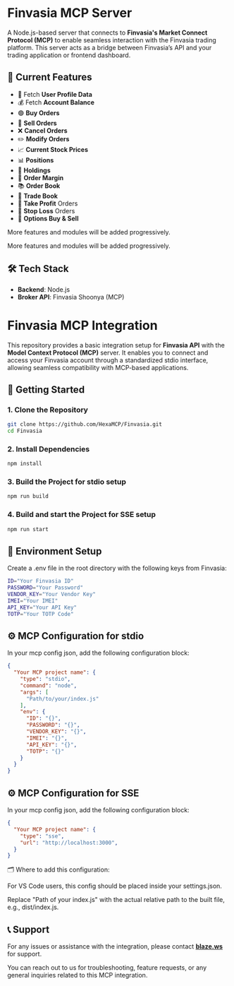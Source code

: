 # Finvasia MCP Server

A Node.js-based server that connects to **Finvasia's Market Connect Protocol (MCP)** to enable seamless interaction with the Finvasia trading platform. This server acts as a bridge between Finvasia’s API and your trading application or frontend dashboard.

## 📌 Current Features

- 👤 Fetch **User Profile Data**
- 💰 Fetch **Account Balance**
- 🟢 **Buy Orders**
- 🔴 **Sell Orders**
- ❌ **Cancel Orders**
- ✏️ **Modify Orders**
- 📈 **Current Stock Prices**
- 📊 **Positions**
- 💼 **Holdings**
- 💸 **Order Margin**
- 📚 **Order Book**
- 📒 **Trade Book**
- 🎯 **Take Profit** Orders
- 🛑 **Stop Loss** Orders
- 🧠 **Options Buy & Sell**

More features and modules will be added progressively.


More features and modules will be added progressively.

## 🛠️ Tech Stack

- **Backend**: Node.js
- **Broker API**: Finvasia Shoonya (MCP)

# Finvasia MCP Integration

This repository provides a basic integration setup for **Finvasia API** with the **Model Context Protocol (MCP)** server. It enables you to connect and access your Finvasia account through a standardized stdio interface, allowing seamless compatibility with MCP-based applications.

## 🚀 Getting Started

### 1. Clone the Repository

```bash
git clone https://github.com/HexaMCP/Finvasia.git
cd Finvasia
```

### 2. Install Dependencies

```bash
npm install
```

### 3. Build the Project for stdio setup

```bash
npm run build
```

### 4. Build and start the Project for SSE setup

```bash
npm run start
```

## 🔐 Environment Setup
Create a .env file in the root directory with the following keys from Finvasia:
```bash
ID="Your Finvasia ID"
PASSWORD="Your Password"
VENDOR_KEY="Your Vendor Key"
IMEI="Your IMEI"
API_KEY="Your API Key"
TOTP="Your TOTP Code"
```

## ⚙️ MCP Configuration for stdio

In your mcp config json, add the following configuration block:

```json
{
  "Your MCP project name": {
    "type": "stdio",
    "command": "node",
    "args": [
      "Path/to/your/index.js"
    ],
    "env": {
      "ID": "{}",
      "PASSWORD": "{}",
      "VENDOR_KEY": "{}",
      "IMEI": "{}",
      "API_KEY": "{}",
      "TOTP": "{}"
    }
  }
}


```
## ⚙️ MCP Configuration for SSE

In your mcp config json, add the following configuration block:

```json
{
  "Your MCP project name": {
    "type": "sse",
    "url": "http://localhost:3000",
  }
}
```
🗂️ Where to add this configuration:

For VS Code users, this config should be placed inside your settings.json.

Replace "Path of your index.js" with the actual relative path to the built file, e.g., dist/index.js.


## 📞 Support

For any issues or assistance with the integration, please contact **[blaze.ws](https://blaze.ws)** for support.

You can reach out to us for troubleshooting, feature requests, or any general inquiries related to this MCP integration.










